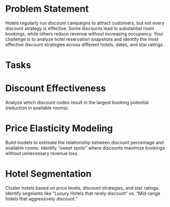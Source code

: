 # Problem Statement
Hotels regularly run discount campaigns to attract customers, but not every discount strategy is effective. Some discounts lead to substantial room bookings, while others reduce revenue without increasing occupancy.
Your challenge is to analyze hotel reservation snapshots and identify the most effective discount strategies across different hotels, dates, and star ratings.
# Tasks
# Discount Effectiveness
Analyze which discount codes result in the largest booking potential (reduction in available rooms).

# Price Elasticity Modeling
Build models to estimate the relationship between discount percentage and available rooms.
Identify “sweet spots” where discounts maximize bookings without unnecessary revenue loss.

# Hotel Segmentation
Cluster hotels based on price levels, discount strategies, and star ratings.
Identify segments like “Luxury Hotels that rarely discount” vs. “Mid-range hotels that aggressively discount.”
